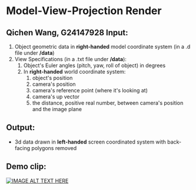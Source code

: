 **Model-View-Projection Render**
================================
Qichen Wang, G24147928
Input:
-----
   1. Object geometric data in **right-handed** model coordinate system (in a .d file under **/data**)
   2. View Specifications (in a .txt file under **/data**):
      1. Object's Euler angles (pitch, yaw, roll of object) in degrees
      2. In **right-handed** world coordinate system:
         1. object's position
         2. camera's position
         3. camera's reference point (where it's looking at)
         4. camera's up vector
         5. the distance, positive real number, between camera's position and the image plane 
   
   
Output:
------
  * 3d data drawn in **left-handed** screen coordinated system with back-facing polygons removed

Demo clip:
---------
[![IMAGE ALT TEXT HERE](https://img.youtube.com/vi/fFu08kVndPQ/0.jpg)](https://youtu.be/fFu08kVndPQ)
